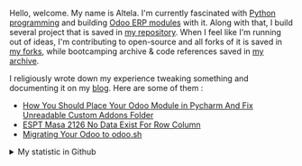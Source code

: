 Hello, welcome. My name is Altela. I'm currently fascinated with [Python programming](https://github.com/python) and building [Odoo ERP modules](https://apps.odoo.com/apps/browse?repo_maintainer_id=276647) with it. Along with that, I build several project that is saved in [my repository](https://github.com/altela?tab=repositories). When I feel like I'm running out of ideas, I'm contributing to open-source and all forks of it is saved in [my forks](https://github.com/altela-forks), while bootcamping archive & code references saved in [my archive](https://github.com/altela-references).


I religiously wrote down my experience tweaking something and documenting it on my [blog](https://www.projectflakes.com). Here are some of them :
<!-- BLOG-POST-LIST:START -->
- [How You Should Place Your Odoo Module in Pycharm And Fix Unreadable Custom Addons Folder](https://www.projectflakes.com/2022/03/how-you-should-place-your-odoo-module.html)
- [ESPT Masa 2126 No Data Exist For Row Column](https://www.projectflakes.com/2022/03/espt-masa-2126-no-data-exist-for-row.html)
- [Migrating Your Odoo to odoo.sh](https://www.projectflakes.com/2022/01/migrating-your-odoo-to-odoosh.html)
<!-- BLOG-POST-LIST:END -->


<details>
    <summary>My statistic in Github</summary>
<div>

<img height="154" src="https://github-readme-stats.vercel.app/api?username=altela&count_private=true&theme=github_dark&hide_border=true&show_icons=true&include_all_commits=true&hide_rank=false&custom_title=Activity%20On%20GitHub" />
  
<img height="154" src="https://github-readme-stats.vercel.app/api/top-langs/?username=altela&layout=compact&theme=github_dark&&langs_count=10&hide_border=true&custom_title=Repository's%20Composition%20Languages" />
</div>
    
<!--START_SECTION:waka-->

```text
Python             5 hrs 40 mins   █████████████████████▓░░░   86.34 %
Text               23 mins         █▓░░░░░░░░░░░░░░░░░░░░░░░   06.03 %
XML                16 mins         █░░░░░░░░░░░░░░░░░░░░░░░░   04.12 %
Markdown           8 mins          ▓░░░░░░░░░░░░░░░░░░░░░░░░   02.25 %
ReST               3 mins          ▒░░░░░░░░░░░░░░░░░░░░░░░░   00.92 %
reStructuredText   0 secs          ░░░░░░░░░░░░░░░░░░░░░░░░░   00.22 %
```

<!--END_SECTION:waka-->

</details>
